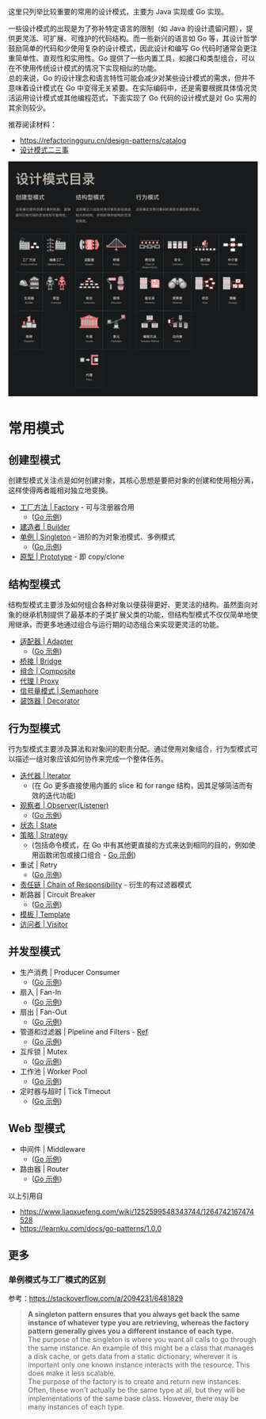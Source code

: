 这里只列举比较重要的常用的设计模式，主要为 Java 实现或 Go 实现。  

一些设计模式的出现是为了弥补特定语言的限制（如 Java 的设计遗留问题），提供更灵活、可扩展、可维护的代码结构。而一些新兴的语言如 Go 等，其设计哲学鼓励简单的代码和少使用复杂的设计模式，因此设计和编写 Go 代码时通常会更注重简单性、直观性和实用性。Go 提供了一些内置工具，如接口和类型组合，可以在不使用传统设计模式的情况下实现相似的功能。  
总的来说，Go 的设计理念和语言特性可能会减少对某些设计模式的需求，但并不意味着设计模式在 Go 中变得无关紧要。在实际编码中，还是需要根据具体情况灵活运用设计模式或其他编程范式，下面实现了 Go 代码的设计模式是对 Go 实用的其余则较少。  

推荐阅读材料：  
* https://refactoringguru.cn/design-patterns/catalog
* [设计模式二三事](https://tech.meituan.com/2022/03/10/interesting-talk-about-design-patterns.html)

![](./设计模式目录：22种设计模式.png)  

# 常用模式

## 创建型模式
创建型模式关注点是如何创建对象，其核心思想是要把对象的创建和使用相分离，这样使得两者能相对独立地变换。  
* [工厂方法 | Factory](./Factory.java) - 可与注册器合用
  * ([Go 示例](./Factory.go))
* [建造者 | Builder](./Builder.java)
* [单例 | Singleton](./Singleton.java) - 进阶的为对象池模式、多例模式
  * ([Go 示例](./Singleton.go))
* [原型 | Prototype](./Prototype.java) - 即 copy/clone
  
## 结构型模式
结构型模式主要涉及如何组合各种对象以便获得更好、更灵活的结构。虽然面向对象的继承机制提供了最基本的子类扩展父类的功能，但结构型模式不仅仅简单地使用继承，而更多地通过组合与运行期的动态组合来实现更灵活的功能。  
* [适配器 | Adapter](./Adapter.java)
  * ([Go 示例](./Adapter.go))
* [桥接 | Bridge](./Bridge.java)
* [组合 | Composite](./Composite.java)
* [代理 | Proxy](./Proxy.java)
* [信号量模式 | Semaphore](./Semaphore.java)
* [装饰器 | Decorator](./Decorator.java)  
  
## 行为型模式
行为型模式主要涉及算法和对象间的职责分配。通过使用对象组合，行为型模式可以描述一组对象应该如何协作来完成一个整体任务。  
* [迭代器 | Iterator](./Iterator.java)
  * (在 Go 更多直接使用内置的 slice 和 for range 结构，因其足够简洁而有效的迭代功能)
* [观察者 | Observer(Listener)](./Observer.java)
  * ([Go 示例](./Observer.go))
* [状态 | State](./State.java)
* [策略 | Strategy](./Strategy.java)
  * (包括命令模式，在 Go 中有其他更直接的方式来达到相同的目的，例如使用函数闭包或接口组合 - [Go 示例](./Strategy.go))
* 重试 | Retry
  * ([Go 示例](./Retry.go))
* [责任链 | Chain of Responsibility](./CoR.java) - 衍生的有过滤器模式
* 断路器 | Circuit Breaker
  * ([Go 示例](./CircuitBreaker.go))
* [模板 | Template](./Template.java)
* [访问者 | Visitor](./Visitor.java)

## 并发型模式
* 生产消费 | Producer Consumer
  * ([Go 示例](./ProducerConsumer.go))
* 扇入 | Fan-In
  * ([Go 示例](./FanIn.go))
* 扇出 | Fan-Out
  * ([Go 示例](./FanOut.go))
* 管道和过滤器 | Pipeline and Filters - [Ref](https://learnku.com/docs/go-patterns/1.0.0/guan-dao-he-guo-lv-qi-mo-shi-pipeline-and-filters-pattern/14762)
  * ([Go 示例](./PipelineFilters.go))
* 互斥锁 | Mutex
  * ([Go 示例](./Mutex.go))
* 工作池 | Worker Pool
  * ([Go 示例](./WorkerPool.go))
* 定时器与超时 | Tick Timeout
  * ([Go 示例](./TickTimeout.go))

## Web 型模式
* 中间件 | Middleware
  * ([Go 示例](./Middleware.go))
* 路由器 | Router
  * ([Go 示例](./Router.go))

以上引用自
* https://www.liaoxuefeng.com/wiki/1252599548343744/1264742167474528
* https://learnku.com/docs/go-patterns/1.0.0
  
## 更多
### 单例模式与工厂模式的区别
参考：https://stackoverflow.com/a/2094231/6481829  
> **A singleton pattern ensures that you always get back the same instance of whatever type you are retrieving, whereas the factory pattern generally gives you a different instance of each type.**  
> The purpose of the singleton is where you want all calls to go through the same instance. An example of this might be a class that manages a disk cache, or gets data from a static dictionary; wherever it is important only one known instance interacts with the resource. This does make it less scalable.  
> The purpose of the factory is to create and return new instances. Often, these won't actually be the same type at all, but they will be implementations of the same base class. However, there may be many instances of each type.  
